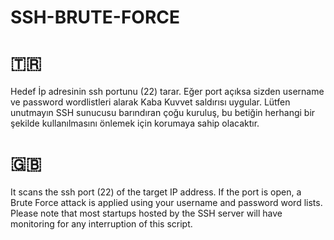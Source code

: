# SSH-BRUTE-FORCE

# 🇹🇷
Hedef İp adresinin ssh portunu (22) tarar. Eğer port açıksa sizden username ve password wordlistleri alarak Kaba Kuvvet saldırısı uygular. Lütfen unutmayın  SSH sunucusu barındıran çoğu kuruluş, bu betiğin herhangi bir şekilde kullanılmasını önlemek için korumaya sahip olacaktır.

# 🇬🇧
It scans the ssh port (22) of the target IP address. If the port is open, a Brute Force attack is applied using your username and password word lists. Please note that most startups hosted by the SSH server will have monitoring for any interruption of this script.
